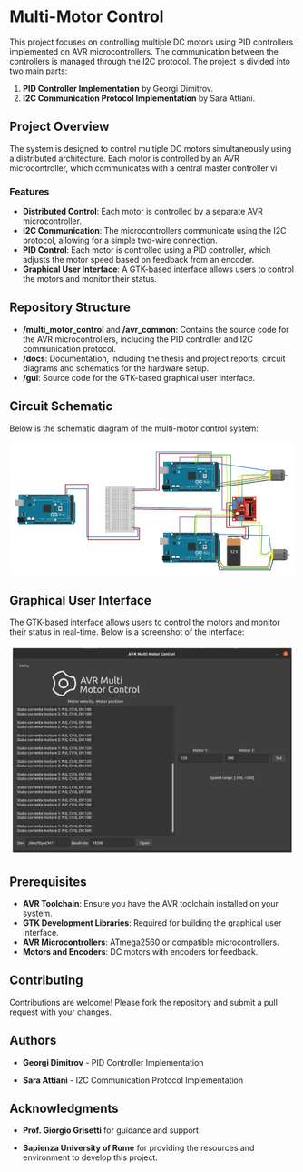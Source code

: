 # Multi-Motor Control

This project focuses on controlling multiple DC motors using PID controllers implemented on AVR microcontrollers. The communication between the controllers is managed through the I2C protocol. The project is divided into two main parts:

1. **PID Controller Implementation** by Georgi Dimitrov.
2. **I2C Communication Protocol Implementation** by Sara Attiani.

## Project Overview

The system is designed to control multiple DC motors simultaneously using a distributed architecture. Each motor is controlled by an AVR microcontroller, which communicates with a central master controller vi

### Features

- **Distributed Control**: Each motor is controlled by a separate AVR microcontroller.
- **I2C Communication**: The microcontrollers communicate using the I2C protocol, allowing for a simple two-wire connection.
- **PID Control**: Each motor is controlled using a PID controller, which adjusts the motor speed based on feedback from an encoder.
- **Graphical User Interface**: A GTK-based interface allows users to control the motors and monitor their status.

## Repository Structure

- **/multi_motor_control** and **/avr_common**: Contains the source code for the AVR microcontrollers, including the PID controller and I2C communication protocol.
- **/docs**: Documentation, including the thesis and project reports, circuit diagrams and schematics for the hardware setup.
- **/gui**: Source code for the GTK-based graphical user interface.

## Circuit Schematic

Below is the schematic diagram of the multi-motor control system:

<img src="screenshot/screenshot1.jpg" title="" alt="Circuit Schematic" data-align="center">

## Graphical User Interface

The GTK-based interface allows users to control the motors and monitor their status in real-time. Below is a screenshot of the interface:

<img title="" src="screenshot/screenshot2.jpg" alt="GUI Screenshot" width="555" data-align="center">

## Prerequisites

- **AVR Toolchain**: Ensure you have the AVR toolchain installed on your system.
- **GTK Development Libraries**: Required for building the graphical user interface.
- **AVR Microcontrollers**: ATmega2560 or compatible microcontrollers.
- **Motors and Encoders**: DC motors with encoders for feedback.
  
  

## Contributing

Contributions are welcome! Please fork the repository and submit a pull request with your changes.

## Authors

- **Georgi Dimitrov** - PID Controller Implementation

- **Sara Attiani** - I2C Communication Protocol Implementation

## Acknowledgments

- **Prof. Giorgio Grisetti** for guidance and support.

- **Sapienza University of Rome** for providing the resources and environment to develop this project.
